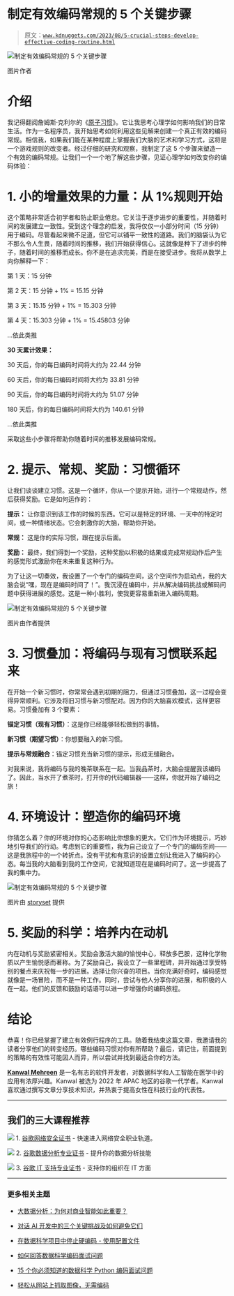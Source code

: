 # 制定有效编码常规的 5 个关键步骤

> 原文：[`www.kdnuggets.com/2023/08/5-crucial-steps-develop-effective-coding-routine.html`](https://www.kdnuggets.com/2023/08/5-crucial-steps-develop-effective-coding-routine.html)

![制定有效编码常规的 5 个关键步骤](img/f32f58b9951e0e71fee8bdd02b7ea750.png)

图片作者

# 介绍

我记得翻阅詹姆斯·克利尔的《[原子习惯](https://jamesclear.com/atomic-habits)》。它让我思考心理学如何影响我们的日常生活。作为一名程序员，我开始思考如何利用这些见解来创建一个真正有效的编码常规。相信我，如果我们能在某种程度上掌握我们大脑的艺术和学习方式，这将是一个游戏规则的改变者。经过仔细的研究和观察，我制定了这 5 个步骤来塑造一个有效的编码常规。让我们一个一个地了解这些步骤，见证心理学如何改变你的编码体验：

# 1\. 小的增量效果的力量：从 1%规则开始

这个策略非常适合初学者和防止职业倦怠。它关注于逐步进步的重要性，并随着时间的发展建立一致性。受到这个理念的启发，我将仅仅一小部分时间（15 分钟）用于编码。尽管看起来微不足道，但它可以铺平一致性的道路。我们的脑袋认为它不那么令人生畏，随着时间的推移，我们开始获得信心。这就像是种下了进步的种子，随着时间的推移而成长。你不是在追求完美，而是在接受进步。我将从数学上向你解释一下：

第 1 天：15 分钟

第 2 天：15 分钟 + 1% = 15.15 分钟

第 3 天：15.15 分钟 + 1% = 15.303 分钟

第 4 天：15.303 分钟 + 1% = 15.45803 分钟

…依此类推

**30 天累计效果：**

30 天后，你的每日编码时间将大约为 22.44 分钟

60 天后，你的每日编码时间将大约为 33.81 分钟

90 天后，你的每日编码时间将大约为 51.07 分钟

180 天后，你的每日编码时间将大约为 140.61 分钟

…依此类推

采取这些小步骤将帮助你随着时间的推移发展编码常规。

# 2\. 提示、常规、奖励：习惯循环

让我们谈谈建立习惯。这是一个循环，你从一个提示开始，进行一个常规动作，然后获得奖励。它是如何运作的：

**提示：** 让你意识到该工作的时候的东西。它可以是特定的环境、一天中的特定时间，或一种情绪状态。它会刺激你的大脑，帮助你开始。

**常规：** 这是你的实际习惯，跟在提示后面。

**奖励：** 最终，我们得到一个奖励，这种奖励以积极的结果或完成常规动作后产生的感觉形式激励你在未来重复这种行为。

为了让这一切奏效，我设置了一个专门的编码空间，这个空间作为启动点，我的大脑会说“嘿，现在是编码时间了！”。我沉浸在编码中，并从解决编码挑战或解码问题中获得进展的感觉。这是一种小胜利，使我更容易重新进入编码周期。

![制定有效编码常规的 5 个关键步骤](img/b8146e9f37d43f65e64023ea5250a7a7.png)

图片由作者提供

# 3\. 习惯叠加：将编码与现有习惯联系起来

在开始一个新习惯时，你常常会遇到初期的阻力，但通过习惯叠加，这一过程会变得异常顺利。它涉及将旧习惯与新习惯配对。因为你的大脑喜欢模式，这样更容易。习惯叠加有 3 个要素：

**锚定习惯（现有习惯）**：这是你已经能够轻松做到的事情。

**新习惯（期望习惯）**：你想要融入的新习惯。

**提示与常规融合**：锚定习惯充当新习惯的提示，形成无缝融合。

对我来说，我将编码与我的晚茶联系在一起。当我品茶时，大脑会提醒我该编码了。因此，当水开了煮茶时，打开你的代码编辑器——这样，你就开始了编码之旅！

# 4\. 环境设计：塑造你的编码环境

你猜怎么着？你的环境对你的心态影响比你想象的更大。它们作为环境提示，巧妙地引导我们的行动。考虑到它的重要性，我为自己设立了一个专门的编码空间——这是我旅程中的一个转折点。没有干扰和有意识的设置立刻让我进入了编码的心态。每当我的大脑看到我的工作空间，它就知道现在是编码时间了。这一步提高了我的集中力。

![制定有效编码常规的 5 个关键步骤](img/24a0c0be962e9d55fa27d1b0b66605f5.png)

图片由 [storyset](https://www.freepik.com/free-vector/online-games-addiction-concept-illustration_8239225.htm#query=coding%20setup&position=11&from_view=search&track=ais) 提供

# 5\. 奖励的科学：培养内在动机

内在动机与奖励紧密相关。奖励会激活大脑的愉悦中心，释放多巴胺，这种化学物质以产生愉悦感而著称。为了奖励自己，我设立了一些里程碑，并开始通过享受特别的餐点来庆祝每一步的进展。选择让你兴奋的项目。当你充满好奇时，编码感觉就像是一场冒险，而不是一种工作。同时，尝试与他人分享你的进展，和积极的人在一起。他们的反馈和鼓励的话语可以进一步增强你的编码旅程。

# 结论

恭喜！你已经掌握了建立有效例行程序的工具。随着我结束这篇文章，我邀请我的读者分享他们的转变经历。哪些编码习惯对你有所帮助？最后，请记住，前面提到的策略的有效性可能因人而异，所以尝试并找到最适合你的方法。

**[Kanwal Mehreen](https://www.linkedin.com/in/kanwal-mehreen1)** 是一名有志的软件开发者，对数据科学和人工智能在医学中的应用有浓厚兴趣。Kanwal 被选为 2022 年 APAC 地区的谷歌一代学者。Kanwal 喜欢通过撰写文章分享技术知识，并热衷于提高女性在科技行业的代表性。

* * *

## 我们的三大课程推荐

![](img/0244c01ba9267c002ef39d4907e0b8fb.png) 1\. [谷歌网络安全证书](https://www.kdnuggets.com/google-cybersecurity) - 快速进入网络安全职业轨道。

![](img/e225c49c3c91745821c8c0368bf04711.png) 2\. [谷歌数据分析专业证书](https://www.kdnuggets.com/google-data-analytics) - 提升你的数据分析技能

![](img/0244c01ba9267c002ef39d4907e0b8fb.png) 3\. [谷歌 IT 支持专业证书](https://www.kdnuggets.com/google-itsupport) - 支持你的组织在 IT 方面

* * *

### 更多相关主题

+   [大数据分析：为何对商业智能如此重要？](https://www.kdnuggets.com/2023/06/big-data-analytics-crucial-business-intelligence.html)

+   [对话 AI 开发中的三个关键挑战及如何避免它们](https://www.kdnuggets.com/3-crucial-challenges-in-conversational-ai-development-and-how-to-avoid-them)

+   [在数据科学项目中停止硬编码 - 使用配置文件](https://www.kdnuggets.com/2023/06/stop-hard-coding-data-science-project-config-files-instead.html)

+   [如何回答数据科学编码面试问题](https://www.kdnuggets.com/2022/01/answer-data-science-coding-interview-questions.html)

+   [15 个你必须知道的数据科学 Python 编码面试问题](https://www.kdnuggets.com/2022/04/15-python-coding-interview-questions-must-know-data-science.html)

+   [轻松从网站上抓取图像，无需编码](https://www.kdnuggets.com/2022/06/octoparse-scrape-images-easily-websites-nocoding-way.html)
